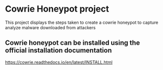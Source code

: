 # Cowrie Honeypot project
This project displays the steps taken to create a cowrie honeypot to capture analyze malware downloaded from attackers

## Cowrie honeypot can be installed using the official installation documentation
https://cowrie.readthedocs.io/en/latest/INSTALL.html
